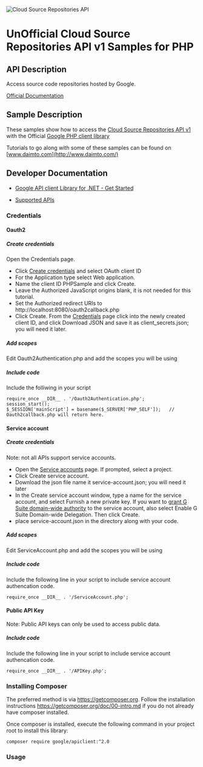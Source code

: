 ﻿![Cloud Source Repositories API](http://www.google.com/images/icons/product/search-32.gif)

# UnOfficial Cloud Source Repositories API v1 Samples for PHP

## API Description

Access source code repositories hosted by Google.

[Official Documentation](https://cloud.google.com/source-repositories/docs/apis)

## Sample Description

These samples show how to access the [Cloud Source Repositories API v1](https://cloud.google.com/source-repositories/docs/apis) with the Official [Google PHP client library](https://github.com/google/google-api-php-client)

Tutorials to go along with some of these samples can be found on [www.daimto.com](http://www.daimto.com/)

## Developer Documentation

* [Google API client Library for .NET - Get Started](https://developers.google.com/api-client-library/dotnet/get_started)

* [Supported APIs](https://developers.google.com/api-client-library/dotnet/apis/)

### Credentials 

#### Oauth2

##### Create credentials

Open the Credentials page.

* Click [Create credentials](https://console.developers.google.com/apis/credentials) and select OAuth client ID
* For the Application type select Web application.
* Name the client ID PHPSample and click Create.
* Leave the Authorized JavaScript origins blank, it is not needed for this tutorial.
* Set the Authorized redirect URIs to http://localhost:8080/oauth2callback.php
* Click Create.
From the [Credentials](https://console.developers.google.com/apis/credentials) page click into the newly created client ID, and click Download JSON and save it as client_secrets.json; you will need it later.

##### Add scopes

Edit Oauth2Authentication.php and add the scopes you will be using

##### Include code

Include the folliwing in your script

```
require_once __DIR__ . '/Oauth2Authentication.php';
session_start();
$_SESSION['mainScript'] = basename($_SERVER['PHP_SELF']);   // Oauth2callback.php will return here.
```

#### Service account

##### Create credentials

Note: not all APIs support service accounts.

* Open the [Service accounts](https://console.developers.google.com/permissions/serviceaccounts) page. If prompted, select a project.
* Click Create service account.
* Download the json file name it service-account.json; you will need it later
* In the Create service account window, type a name for the service account, and select Furnish a new private key. If you want to [grant G Suite domain-wide authority](https://developers.google.com/identity/protocols/OAuth2ServiceAccount#delegatingauthority) to the service account, also select Enable G Suite Domain-wide Delegation. Then click Create.
* place service-account.json in the directory along with your code.

##### Add scopes

Edit ServiceAccount.php and add the scopes you will be using

##### Include code

Include the following line in your script to include service account authencation code.

```
require_once __DIR__ . '/ServiceAccount.php';
```

#### Public API Key

Note: Public API keys can only be used to access public data.


##### Include code

Include the following line in your script to include service account authencation code.

```
require_once __DIR__ . '/APIKey.php';
```

### Installing Composer

The preferred method is via https://getcomposer.org. Follow the installation instructions https://getcomposer.org/doc/00-intro.md 
if you do not already have composer installed.

Once composer is installed, execute the following command in your project root to install this library:

```
composer require google/apiclient:^2.0
```

### Usage


